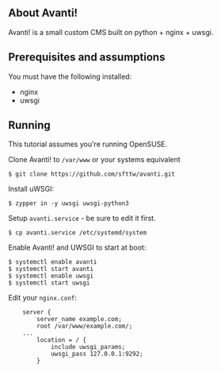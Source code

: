 ## About Avanti!

Avanti! is a small custom CMS built on python + nginx + uwsgi. 


## Prerequisites and assumptions
You must have the following installed:

- nginx
- uwsgi

## Running

This tutorial assumes you're running OpenSUSE. 

Clone Avanti! to `/var/www` or your systems equivalent 
```
$ git clone https://github.com/sfttw/avanti.git
```

Install uWSGI:
```
$ zypper in -y uwsgi uwsgi-python3
```

Setup `avanti.service` - be sure to edit it first.
```
$ cp avanti.service /etc/systemd/system
```

Enable Avanti! and UWSGI to start at boot:
```
$ systemctl enable avanti
$ systemctl start avanti
$ systemctl enable uwsgi
$ systemctl start uwsgi
```


Edit your `nginx.conf`:
```
	server { 
		server_name example.com;
		root /var/www/example.com/;
	...
		location = / {            
			include uwsgi_params;
			uwsgi_pass 127.0.0.1:9292;
		}
```
